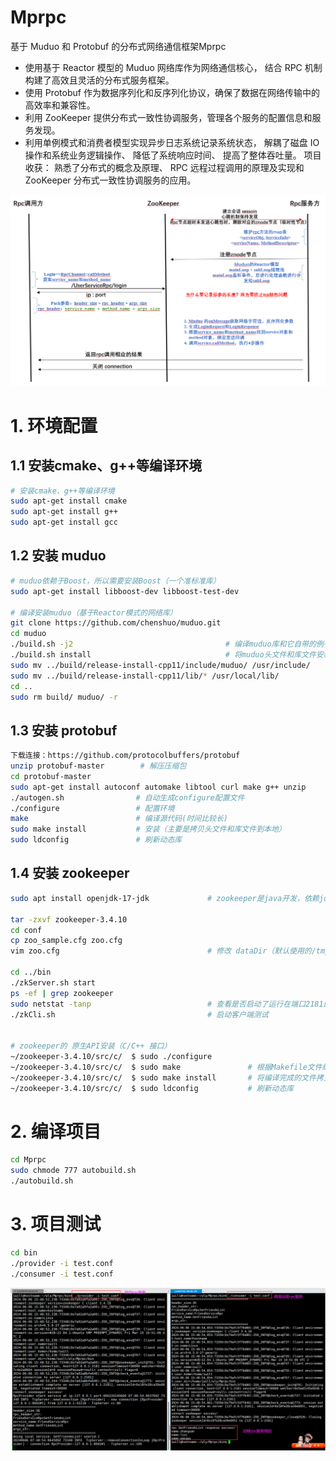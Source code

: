 # Mprpc
基于 Muduo 和 Protobuf 的分布式网络通信框架Mprpc
- 使用基于 Reactor 模型的 Muduo 网络库作为网络通信核心， 结合 RPC 机制构建了高效且灵活的分布式服务框架。
- 使用 Protobuf 作为数据序列化和反序列化协议，确保了数据在网络传输中的高效率和兼容性。
- 利用 ZooKeeper 提供分布式一致性协调服务，管理各个服务的配置信息和服务发现。
- 利用单例模式和消费者模型实现异步日志系统记录系统状态， 解耦了磁盘 IO 操作和系统业务逻辑操作、 降低了系统响应时间、 提高了整体吞吐量。
项目收获： 熟悉了分布式的概念及原理、 RPC 远程过程调用的原理及实现和 ZooKeeper 分布式一致性协调服务的应用。


![test](./imgs/项目交互图.png "test")


# 1. 环境配置
## 1.1 安装cmake、g++等编译环境

```bash
# 安装cmake、g++等编译环境
sudo apt-get install cmake	
sudo apt-get install g++
sudo apt-get install gcc
```


## 1.2 安装 muduo

```bash
# muduo依赖于Boost，所以需要安装Boost（一个准标准库）
sudo apt-get install libboost-dev libboost-test-dev		

# 编译安装muduo（基于Reactor模式的网络库）
git clone https://github.com/chenshuo/muduo.git
cd muduo
./build.sh -j2									# 编译muduo库和它自带的例子（生成的编译文件位于muduo同级目录）
./build.sh install  							# 将muduo头文件和库文件安装到build/release-install-cpp11/lib
sudo mv ../build/release-install-cpp11/include/muduo/ /usr/include/		# 将inlcude（头文件）拷贝到系统目录
sudo mv ../build/release-install-cpp11/lib/* /usr/local/lib/			# 将lib（库文件）拷贝到系统目录
cd ..
sudo rm build/ muduo/ -r
```


## 1.3 安装 protobuf
```bash
下载连接：https://github.com/protocolbuffers/protobuf
unzip protobuf-master        # 解压压缩包
cd protobuf-master
sudo apt-get install autoconf automake libtool curl make g++ unzip     # 安装所需工具（可以单个安装，方便排错）
./autogen.sh                # 自动生成configure配置文件
./configure                 # 配置环境
make                        # 编译源代码(时间比较长)
sudo make install           # 安装（主要是拷贝头文件和库文件到本地）
sudo ldconfig               # 刷新动态库
```

## 1.4 安装 zookeeper
```bash
sudo apt install openjdk-17-jdk             # zookeeper是java开发，依赖jdk

tar -zxvf zookeeper-3.4.10
cd conf
cp zoo_sample.cfg zoo.cfg
vim zoo.cfg                                 # 修改 dataDir（默认使用的/tmp，重启时数据会清空）

cd ../bin
./zkServer.sh start
ps -ef | grep zookeeper
sudo netstat -tanp                          # 查看是否启动了运行在端口2181的java服务
./zkCli.sh                                  # 启动客户端测试


# zookeeper的 原生API安装（C/C++ 接口）
~/zookeeper-3.4.10/src/c/  $ sudo ./configure
~/zookeeper-3.4.10/src/c/  $ sudo make               # 根据Makefile文件编译
~/zookeeper-3.4.10/src/c/  $ sudo make install       # 将编译完成的文件拷贝至 /usr/local/include、lib、bin
~/zookeeper-3.4.10/src/c/  $ sudo ldconfig           # 刷新动态库
```


# 2. 编译项目
```bash
cd Mprpc
sudo chmode 777 autobuild.sh
./autobuild.sh
```


# 3. 项目测试
```bash
cd bin
./provider -i test.conf
./consumer -i test.conf
```
![test](./imgs/test.png "test")
